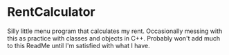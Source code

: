 # RentCalculator
Silly little menu program that calculates my rent. Occasionally messing with this as practice with classes and objects in C++.
Probably won't add much to this ReadMe until I'm satisfied with what I have.
